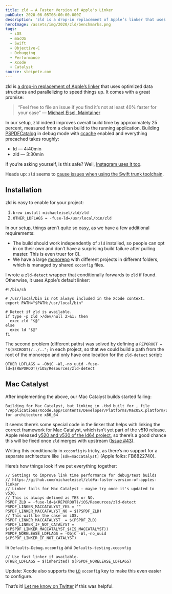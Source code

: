```yaml
---
title: zld — A Faster Version of Apple's Linker
pubDate: 2020-06-05T08:00:00.000Z
description: 'zld is a drop-in replacement of Apple’s linker that uses optimized data structures and parallelizing to speed things up. It comes with a great promise:'
heroImage: /assets/img/2020/zld/benchmarks.png
tags:
  - iOS
  - macOS
  - Swift
  - Objective-C
  - Debugging
  - Performance
  - Xcode
  - Catalyst
source: steipete.com
---
```


zld is [a drop-in replacement of Apple’s linker](https://github.com/michaeleisel/zld) that uses optimized data structures and parallelizing to speed things up. It comes with a great promise:  

> “Feel free to file an issue if you find it’s not at least 40% faster for your case” — [Michael Eisel, Maintainer](https://github.com/michaeleisel)

In our setup, zld indeed improves overall build time by approximately 25 percent, measured from a clean build to the running application. Building [PSPDFCatalog](https://pspdfkit.com/guides/ios/current/getting-started/example-projects/) in debug mode with [ccache](https://pspdfkit.com/blog/2015/ccache-for-fun-and-profit/) enabled and everything precached takes roughly:

- ld — 4:40min
- zld — 3:30min

If you’re asking yourself, is this safe? Well, [Instagram uses it too](https://twitter.com/alanzeino/status/1268230184215252992?s=21).

Heads up: `zld` seems to [cause issues when using the Swift trunk toolchain](/posts/building-with-swift-trunk/).

## Installation

zld is easy to enable for your project:

1. `brew install michaeleisel/zld/zld`
2. `OTHER_LDFLAGS = -fuse-ld=/usr/local/bin/zld`

In our setup, things aren’t quite so easy, as we have a few additional requirements:

- The build should work independently of `zld` installed, so people can opt in on their own and don’t have a surprising build failure after pulling master. This is even truer for CI.
- We have a large [monorepo](https://pspdfkit.com/blog/2019/benefits-of-a-monorepo/) with different projects in different folders, which is managed by shared `xcconfig` files.

I wrote a `zld-detect` wrapper that conditionally forwards to `zld` if found. Otherwise, it uses Apple’s default linker:

```
#!/bin/sh

# /usr/local/bin is not always included in the Xcode context.
export PATH="$PATH:/usr/local/bin"

# Detect if zld is available.
if type -p zld >/dev/null 2>&1; then
  exec zld "$@"
else
  exec ld "$@"
fi
```

The second problem (different paths) was solved by defining a `REPOROOT = "$(SRCROOT)/../..";` in each project, so that we could build a path from the root of the monorepo and only have one location for the `zld-detect` script:

```
OTHER_LDFLAGS = -ObjC -Wl,-no_uuid -fuse-ld=$(REPOROOT)/iOS/Resources/zld-detect
```

## Mac Catalyst

After implementing the above, our Mac Catalyst builds started failing:

```
Building for Mac Catalyst, but linking in .tbd built for , file '/Applications/Xcode.app/Contents/Developer/Platforms/MacOSX.platform/Developer/SDKs/MacOSX10.15.sdk/System/Library/Frameworks//CoreImage.framework/CoreImage.tbd' for architecture x86_64
```

It seems there’s some special code in the linker that helps with linking the correct framework for Mac Catalyst, which isn’t yet part of the v510 release. Apple released [v520 and v530 of the ld64 project](https://opensource.apple.com/source/ld64/), so there’s a good chance this will be fixed once `zld` merges with upstream ([Issue #43](https://github.com/michaeleisel/zld/issues/43)).

Writing this conditionally in `xcconfig` is tricky, as there’s no support for a separate architecture like `[sdk=maccatalyst]` (Apple folks: FB6822740).

Here’s how things look if we put everything together:

```
// Settings to improve link time performance for debug/test builds
// https://github.com/michaeleisel/zld#a-faster-version-of-apples-linker
// Linker fails for Mac Catalyst — maybe try once it's updated to v530.
// This is always defined as YES or NO.
PSPDF_ZLD = -fuse-ld=$(REPOROOT)/iOS/Resources/zld-detect
PSPDF_LINKER_MACCATALYST_YES = ""
PSPDF_LINKER_MACCATALYST_NO = $(PSPDF_ZLD)
// This will be the case on iOS.
PSPDF_LINKER_MACCATALYST_ = $(PSPDF_ZLD)
PSPDF_LINKER_IF_NOT_CATALYST = $(PSPDF_LINKER_MACCATALYST_$(IS_MACCATALYST))
PSPDF_NORELEASE_LDFLAGS = -ObjC -Wl,-no_uuid $(PSPDF_LINKER_IF_NOT_CATALYST)
```

In `Defaults-Debug.xcconfig` and `Defaults-testing.xcconfig`
```
// Use fast linker if available.
OTHER_LDFLAGS = $(inherited) $(PSPDF_NORELEASE_LDFLAGS)
```

Update: Xcode also supports the [`LD`](https://twitter.com/thi_dt/status/1268848373953474560) `xcconfig` key to make this even easier to configure.

That’s it! [Let me know on Twitter](https://twitter.com/steipete) if this was helpful.
